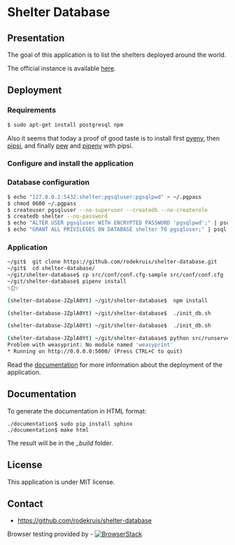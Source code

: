 # Shelter Database

## Presentation

The goal of this application is to list the shelters deployed around the world.

The official instance is available [here](https://shelter-database.org).


## Deployment

### Requirements

```bash
$ sudo apt-get install postgresql npm
```

Also it seems that today a proof of good taste is to install first
[pyenv](https://github.com/pyenv/pyenv),
then [pipsi](https://github.com/mitsuhiko/pipsi), and finally
[pew](https://github.com/berdario/pew) and
[pipenv](https://github.com/pypa/pipenv) with pipsi.


### Configure and install the application

### Database configuration

```bash
$ echo "127.0.0.1:5432:shelter:pgsqluser:pgsqlpwd" > ~/.pgpass
$ chmod 0600 ~/.pgpass
$ createuser pgsqluser --no-superuser --createdb --no-createrole
$ createdb shelter --no-password
$ echo "ALTER USER pgsqluser WITH ENCRYPTED PASSWORD 'pgsqlpwd';" | psql
$ echo "GRANT ALL PRIVILEGES ON DATABASE shelter TO pgsqluser;" | psql
```

### Application


```bash
~/git$  git clone https://github.com/rodekruis/shelter-database.git
~/git$  cd shelter-database/
~/git/shelter-database$ cp src/conf/conf.cfg-sample src/conf/conf.cfg
~/git/shelter-database$ pipenv install
✨🍰✨

(shelter-database-JZplA0Yt) ~/git/shelter-database$  npm install

(shelter-database-JZplA0Yt) ~/git/shelter-database$  ./init_db.sh

(shelter-database-JZplA0Yt) ~/git/shelter-database$  ./init_db.sh

(shelter-database-JZplA0Yt) ~/git/shelter-database$ python src/runserver.py 
Problem with weasyprint: No module named 'weasyprint'
* Running on http://0.0.0.0:5000/ (Press CTRL+C to quit)
```

Read the [documentation](/documentation) for more  information about
the deployment of the application.

## Documentation

To generate the documentation in HTML format:

    ./documentation$ sudo pip install sphinx
    ./documentation$ make html

The result will be in the *_build* folder.


## License

This application is under MIT license.


## Contact

* https://github.com/rodekruis/shelter-database

Browser testing provided by -
[![BrowserStack](https://scottlogic.github.io/d3fc/images/browser-stack.svg)](https://browserstack.com)
